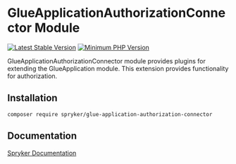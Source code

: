 # GlueApplicationAuthorizationConnector Module
[![Latest Stable Version](https://poser.pugx.org/spryker/glue-application-authorization-connector/v/stable.svg)](https://packagist.org/packages/spryker/glue-application-authorization-connector)
[![Minimum PHP Version](https://img.shields.io/badge/php-%3E%3D%208.0-8892BF.svg)](https://php.net/)

GlueApplicationAuthorizationConnector module provides plugins for extending the GlueApplication module. This extension provides functionality for authorization.

## Installation

```
composer require spryker/glue-application-authorization-connector
```

## Documentation

[Spryker Documentation](https://docs.spryker.com)
